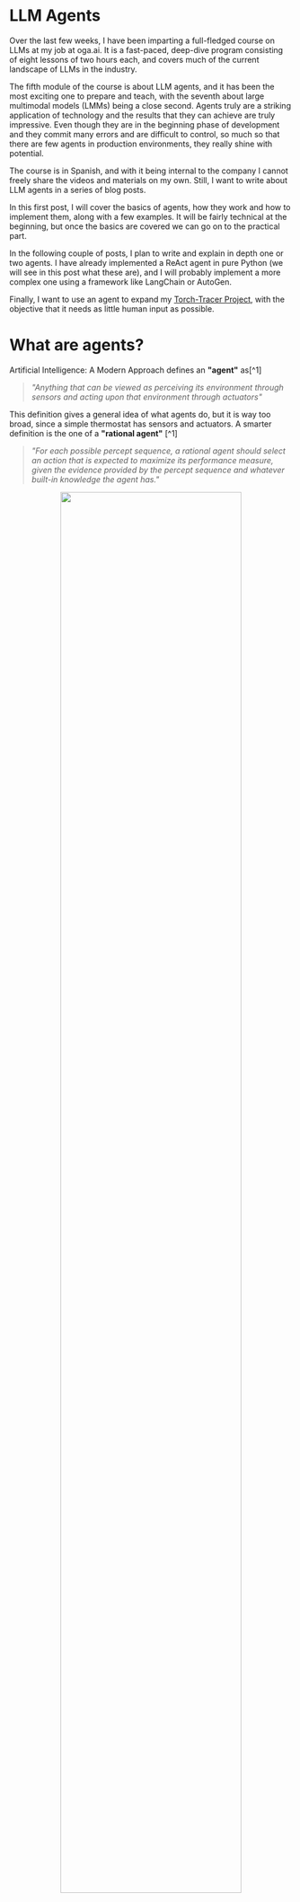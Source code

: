 # LLM Agents

Over the last few weeks, I have been imparting a full-fledged course on LLMs at my job at oga.ai. It is a fast-paced, deep-dive program consisting of eight lessons of two hours each, and covers much of the current landscape of LLMs in the industry.

The fifth module of the course is about LLM agents, and it has been the most exciting one to prepare and teach, with the seventh about large multimodal models (LMMs) being a close second. Agents truly are a striking application of technology and the results that they can achieve are truly impressive. Even though they are in the beginning phase of development and they commit many errors and are difficult to control, so much so that there are few agents in production environments, they really shine with potential.

The course is in Spanish, and with it being internal to the company I cannot freely share the videos and materials on my own. Still, I want to write about LLM agents in a series of blog posts.

In this first post, I will cover the basics of agents, how they work and how to implement them, along with a few examples. It will be fairly technical at the beginning, but once the basics are covered we can go on to the practical part.

In the following couple of posts, I plan to write and explain in depth one or two agents. I have already implemented a ReAct agent in pure Python (we will see in this post what these are), and I will probably implement a more complex one using a framework like LangChain or AutoGen.

Finally, I want to use an agent to expand my [Torch-Tracer Project](https://mvazquez.ai/blog/output/2024-11-12-torch-tracing-01/content.html), with the objective that it needs as little human input as possible.

# What are agents?

Artificial Intelligence: A Modern Approach defines an **"agent"** as[^1]

> _"Anything that can be viewed as perceiving its environment through sensors and acting upon that environment through actuators"_

This definition gives a general idea of what agents do, but it is way too broad, since a simple thermostat has sensors and actuators. A smarter definition is the one of a **"rational agent"** [^1]

> _"For each possible percept sequence, a rational agent should select an action that is expected to maximize its performance measure, given the evidence provided by the percept sequence and whatever built-in knowledge the agent has."_

<p align="center">
  <img src="../../media/2024-11-17-llm-agents/simple_agents.webp" width="80%" />
</p>

<p style="text-align:center; font-style: italic;">Agent Definitions.</p>

This means that a rational agent will try to accomplish an objective as defined by the performance measure. This is what we want, to tell our agent to do something and that it tries, to the best of its abilities, to follow the orders. Here is where the LLM part comes into play.

A **"LLM agent"** is one that uses a LLM as its _brain_ to reason. The central idea is that they use a language model to choose what **actions** they take to **accomplish an objective** given a current **state** or environment.

If you are familiar with prompt chains, as the ones used in LangChain and in Retrieval Augmented Generation (RAG), they have many things in common with agents, but agents are more flexible and can show more complex behavior as it chooses what action to take at each moment by itself, while in chaining the possible workflow of the actions is fixed, rigidly specified in code.

### Agentic workflows

An analogy that I find illustrative to understand LLM agents can be made with the writing of an essay. This analogy comes from Andrew Ng[^2].

In a regular LLM workflow you ask the LLM to write an essay about some topic X. Since they are autoregressive models, they will write it directly from the beginning to the end without ever going back to fix errors or improve any section, or stopping to reflect and research more about topic X. This task would be very difficult for most humans, and yet LLMs are surprisingly good at it.

<p align="center">
  <img src="../../media/2024-11-17-llm-agents/regular_llm_workflow.webp" width="80%" />
</p>

<p style="text-align:center; font-style: italic;">Regular LLM workflow to write an essay. </p>

In an agentic workflow, you remove all those restrictions. The agent will be able to reason to take actions to better write the essay. It could decide to start by specifying the essay's structure and researching the topic in an external data storage (databases, documents, the internet...). Then it may decide to write a first draft and iteratively improve it until it is finished. At any point in the process it can reflect on what the best action to take among the set of possible actions, which gives it all these capabilities. Obviously, this workflow will often give better results than the first direct approach.

<p align="center">
  <img src="../../media/2024-11-17-llm-agents/agentic_llm_workflow.webp" width="80%" />
</p>

<p style="text-align:center; font-style: italic;">Agentic LLM workflows allow to take to choose what actions to take to get the best results. </p>

LLM agents are based on the chain-of-thought. By dividing a complex problem into simpler subproblems, it can solve them sequentially to reach the final answer.

1. **Plan** what action to take to get closer to its objective.
2. Perform an **action** and **observe** its consequences.
3. Iterate until reaching the objective _"LLM in a loop"_

<p align="center">
  <img src="../../media/2024-11-17-llm-agents/agent_cot_loop.webp" width="80%" />
</p>

<p style="text-align:center; font-style: italic;">Agentic LLM workflows as loop: Plan, Act, Observe. </p>

As a simple example, consider the common case of a software developer that uses ChatGPT to write a code program. They start by stating the problem and asking the model to "think step by step". The agent **plans** the actions it should take. Then it **writes** the code. The developer copies that code, pastes it into the script and runs the program. If it fails, they paste the **error trace** to ChatGPT to fix it, and if it **works** then the task is finished.

If you automate this in a loop, it becomes a simple agentic workflow, where the words in bold font correspond to planning, acting and observing.

All the text that is generated by the model during a task is called the **reasoning trace**.

### ReAct agents

You might have noticed that the planning step is not strictly necessary. An agent could just observe the environment and act, and in fact the first agents based on LLMs did just that, but they did not work too well. In 2022 in the ReAct paper[^3] Yao, Shunyu, et al. introduced the Reason + Act framework and showed that it works better than just acting.

The setup is an agent with access to three different actions that leverage a "simple Wikipedia web API: (1)**search**\[entity] returns the first 5 sentences from the corresponding _entity_ wiki page if it exists, or else suggests top-5 similar entities from the Wikipedia search engine, (2)**lookup**\[string], which returns the next sentence in the page containing _string_ simulating a ctrl+F command, and (3)**finish**\[answer] which would finish the current task with _answer_."[^3]

With this environment they compare four different approaches: standard zero-shot, chain of thought prompting, act-only agent and Reason + Act agent. The following example from the paper shows how they try to solve a question about the Apple Remote device. Let's review the first three approaches first.

<p align="center">
  <img src="../../media/2024-11-17-llm-agents/react_01.webp" width="80%" />
</p>

<p style="text-align:center; font-style: italic;">Example of standard zero-shot, chain of thought prompting, act-only from the ReAct paper. </p>

In (1a) zero-shot the LLM just answers directly and gets it wrong. With (1b) chain-of-thought the LLM is prompted to "think step by step before answering", a technique that improves accuracy of language models[^4], but still gets it wrong. In (1c) we have a simple agentic workflow that acts and observes, and allows to use the Wikipedia tools. This time it actually gets close to the answer, but ends up returning "yes" as its final answer. The problem with this approach is that the model cannot reflect on what tool to use, how to use it or plan how to get the final answer. The only possibility is to act, stating the action and its argument. ReAct was created to address this problem.

<p align="center">
  <img src="../../media/2024-11-17-llm-agents/react_02.webp" width="80%" />
</p>

<p style="text-align:center; font-style: italic;">Example of a ReAct agent from the ReAct paper. In this case it manages to get the right answer.</p>

In this last case the agent follows a loop of reason-act-observe that overcomes the previously stated limitations, and it actually gets the correct answer: "keyboard function keys". This example showcases how the model is able to plan and reason about the result of its actions. This is a simple yet extremely powerful workflow, and most state-of-the-art agents follow it, with improvements in the reasoning step and an increase in freedom to act. It leverages the powerful large language models by using them as the "brain" of the agent.

### Actions as tools

To implement agents we need to define a **set of possible actions for the agent to take**, among which the agent will have to decide in each iteration. For example it could have access to the following:

-   Ask the user for information.
-   Search the web.
-   Using an external database.
-   Using a calculator or symbolic programming.
-   Using a Python code interpreter.

These possible actions are commonly referred to as **tools**, and a set of actions is a **toolbox**.

As an example, ChatGPT has access to three different tools.

<p align="center">
  <img src="../../media/2024-11-17-llm-agents/chatgpt_tools.webp" width="80%" />
</p>

<p style="text-align:center; font-style: italic;">The GPT-4 model from the ChatGPT web UI has access to web browsing, DALL·E image generator, and code interpreter. </p>

At the time of writing GPT-4 has the knowledge cutoff date of October 2024. That means that the pretraining has data until that date, and it knows nothing that happened thereafter. If I ask it about events after that date, it will use a web search tool to retrieve the necessary information.

<p align="center">
  <img src="../../media/2024-11-17-llm-agents/chatgpt_web_search.webp" width="80%" />
</p>

<p style="text-align:center; font-style: italic;">GPT does not know the democratic candidate of 2024, so it uses web search tool to answer . </p>

In this [conversation](https://chatgpt.com/share/e/6734e362-6720-800a-ad98-0fe320703b3a) I make ChatGPT use the code interpreter tool to generate a plot to showcase it. As of the moment I am writing this post, it is not possible to share conversations in which DALL·E is used to generate images, but you can guess how it works: you ask ChatGPT to generate an image of a puppy and it decides to call DALL·E, writing the image prompt by itself.

Another example is the [LangChain tools](https://Python.LangChain.com/docs/integrations/tools/). These are implemented in the LangChain library to be used by language models, and there is a great number and variety of them: several web search providers and code interpreters, a few productivity tools like GitHub, Jira, or Gmail; tools to access databases and even more.

## Agent Showcase

Let's proceed with a full agent workflow as an example. In this case we have an agent, let's call him JARVIS, that assists the user with data queries.

<p align="center">
  <img src="../../media/2024-11-17-llm-agents/workflow_example.webp" width="90%" />
</p>

<p style="text-align:center; font-style: italic;">Jarvis helps the user to get the total number of customers in the database. </p>

When the user asks JARVIS to find out how many clients are in the database, the agent has to figure out the best course of action to get the information. Let’s walk through the sequence step by step to see how JARVIS accomplishes this seemingly simple task:

### Breaking Down the Workflow

The user starts by asking, **"Hey JARVIS, how many clients are there in our database?"** This is the initial input that sets the whole process in motion. Even though this question seems straightforward, there are several steps involved before reaching the final answer.

1. **Understanding the Query**:

    - JARVIS recognizes that it needs to interact with a database to fulfill the user’s request. The initial plan involves listing out the tools available to it, which include accessing tables and querying information.

2. **Exploring the Environment**:

    - To proceed, JARVIS needs to understand what data it has access to. It starts by using a tool to **list all the tables** in the database. The agent observes that there are tables named `AGENTS`, `CUSTOMERS`, `ORDERS`, among others.

3. **Focusing on Relevant Information**:

    - Since the user is asking specifically about clients, JARVIS infers that the relevant information should be in the `CUSTOMERS` table. However, before it can query this table, it needs to understand its structure.

4. **Querying the Table Schema**:

    - JARVIS retrieves the schema of the `CUSTOMERS` table to see what fields are available. It finds that the table includes columns like `CLIENT_ID` and `CLIENT_NAME`.

5. **Formulating a Plan to Extract Information**:

    - Now that JARVIS knows the structure of the table, it formulates a plan to count the entries. The goal is to determine how many rows (i.e., clients) are present in the table.

6. **Executing the SQL Query**:

    - JARVIS constructs a simple SQL query:

        ```sql
        SELECT COUNT(*) FROM CUSTOMERS
        ```

        This query will return the total number of rows in the `CUSTOMERS` table, which corresponds to the number of customers.

7. **Interpreting the Results**:

    - The query is executed, and JARVIS receives the result: `[(25,)]`, indicating there are 25 customers in the database.

8. **Delivering the Final Answer**:

    - With the result in hand, JARVIS returns to the user with the final answer:
      **"There are 25 clients in the database."**

### Key Takeaways from This Example

This workflow showcases a **classic agentic pattern** where JARVIS uses a loop of **planning, acting, and observing**:

-   **Planning**: At multiple steps, JARVIS formulates a plan to achieve the desired outcome. It doesn’t jump straight to querying the database without first understanding the environment.
-   **Acting**: It uses tools effectively to explore the environment, fetch the schema, and run the SQL query.
-   **Observing**: After each action, it observes the output to decide on the next step.

The diagram above reflects how even seemingly simple tasks require agents to break down problems into smaller actions, reflect on the information available, and decide on the best next step. The flexibility of this approach is what makes LLM agents so powerful.

### Reasoning Trace

Through all this process the LLM generates text that is recursively added to the prompt. This generated text is the reasoning trace.

<p align="center">
  <img src="../../media/2024-11-17-llm-agents/reasoning_trace.webp" width="80%" />
</p>

<p style="text-align:center; font-style: italic;">Reasoning trace generated in the example agentic workflow.</p>

There are only two ways for a language model to access information: weight updates and prompts (in context learning). Since we are only using inference during an agentic task, this means all information about the conversation with the user and the current state that is needed to accomplish the objective must be passed through the prompt for every call. This makes prompt management a crucial aspect of agents.

The simplest approach to accomplish this is to paste all the user interaction and the reasoning trace for every call to the model. This works well for simple tasks that do not generate much text, that does not need access to large quantities of external data and that do not depend on previous interactions with the same or other users. For other tasks a more complex and customized prompt management strategy must be implemented. Through this post many agent design patterns that can be useful will be explained.

### Code Implementation

I will now show a simple implementation of the example using LangChain. I will use the OpenAI api for the language model.

First, we build a sample database.

```Python
# 01_create_and_fill_database.py
import sqlite3
import os

# File path
database_file_path = "./sql_lite_database.db"

# Check if database file exists and delete if it does
if os.path.exists(database_file_path):
    os.remove(database_file_path)
    message = "File 'sql_lite_database.db' found and deleted."
else:
    message = "File 'sql_lite_database.db' does not exist."

# Step 1: Connect to the database or create it if it doesn't exist
conn = sqlite3.connect(database_file_path)

# Step 2: Create a cursor
cursor = conn.cursor()

# Step 3: Create tables
create_table_query1 = """
                        CREATE TABLE IF NOT EXISTS   "AGENTS"
                        (
                            "AGENT_CODE" CHAR(6) NOT NULL PRIMARY KEY,
                            "AGENT_NAME" CHAR(40),
                            "WORKING_AREA" CHAR(35),
                            "COMMISSION" NUMBER(10,2),
                            "PHONE_NO" CHAR(15),
                            "COUNTRY" VARCHAR2(25)
                            );
                        """
create_table_query2 = """
                        CREATE TABLE IF NOT EXISTS   "CUSTOMER"
                        ( "CUST_CODE" VARCHAR2(6) NOT NULL PRIMARY KEY,
                            "CUST_NAME" VARCHAR2(40) NOT NULL,
                            "CUST_CITY" CHAR(35),
                            "WORKING_AREA" VARCHAR2(35) NOT NULL,
                            "CUST_COUNTRY" VARCHAR2(20) NOT NULL,
                            "GRADE" NUMBER,
                            "OPENING_AMT" NUMBER(12,2) NOT NULL,
                            "RECEIVE_AMT" NUMBER(12,2) NOT NULL,
                            "PAYMENT_AMT" NUMBER(12,2) NOT NULL,
                            "OUTSTANDING_AMT" NUMBER(12,2) NOT NULL,
                            "PHONE_NO" VARCHAR2(17) NOT NULL,
                            "AGENT_CODE" CHAR(6) NOT NULL REFERENCES AGENTS
                        );
                        """

create_table_query3 = """
                        CREATE TABLE IF NOT EXISTS "ORDERS"
                        (
                            "ORD_NUM" NUMBER(6,0) NOT NULL PRIMARY KEY,
                            "ORD_AMOUNT" NUMBER(12,2) NOT NULL,
                            "ADVANCE_AMOUNT" NUMBER(12,2) NOT NULL,
                            "ORD_DATE" DATE NOT NULL,
                            "CUST_CODE" VARCHAR2(6) NOT NULL REFERENCES CUSTOMER,
                            "AGENT_CODE" CHAR(6) NOT NULL REFERENCES AGENTS,
                            "ORD_DESCRIPTION" VARCHAR2(60) NOT NULL
                        );
                        """

queries = [create_table_query1, create_table_query2, create_table_query3]
# queries = [create_table_query1, create_table_query2]

for query in queries:
    # execute queries
    cursor.execute(query)

# Step 4: Insert data into tables Agents, Orders and Customers
# For space reasons I will omit most of the rows.
insert_query = """
INSERT INTO AGENTS VALUES ('A007', 'Ramasundar', 'Bangalore', '0.15', '077-25814763', '');
INSERT INTO AGENTS VALUES ('A003', 'Alex ', 'London', '0.13', '075-12458969', '');
...

INSERT INTO CUSTOMER VALUES (
  'C00013', 'Holmes', 'London', 'London', 'UK', '2', '6000.00', '5000.00', '7000.00', '4000.00', 'BBBBBBB', 'A003'
);
INSERT INTO CUSTOMER VALUES (
  'C00001', 'Micheal', 'New York', 'New York', 'USA', '2', '3000.00', '5000.00', '2000.00', '6000.00', 'CCCCCCC', 'A008'
);
...

INSERT INTO ORDERS VALUES('200100', '1000.00', '600.00', '2024-08-01', 'C00013', 'A003', 'SOD');
INSERT INTO ORDERS VALUES('200110', '3000.00', '500.00', '2024-04-15', 'C00019', 'A010', 'SOD');
...
"""

for row in insert_query.splitlines():
    try:
        cursor.execute(row)
    except sqlite3.Error as e:
        print(f"An error occurred: {e}")
        print(row)

# Step 5: Fetch data from tables
list_of_queries = []
list_of_queries.append("SELECT * FROM AGENTS")
list_of_queries.append("SELECT * FROM CUSTOMER")
list_of_queries.append("SELECT * FROM ORDERS")

# execute queries
for query in list_of_queries:
    cursor.execute(query)
    data = cursor.fetchall()

    print(f"--- Data from tables ({query}) ---")
    for row in data:
        print(row)

# Step 7: Close the cursor and connection
cursor.close()
conn.commit()
conn.close()
```

<p align="center">
  <img src="../../media/2024-11-17-llm-agents/tablas.webp" width="80%" />
</p>

<p style="text-align:center; font-style: italic;">Sample database schema.</p>

Now let's implement a simple agent using LangChain. First we need to import the necessary libraries and set up our database connection and language model:

```Python
from LangChain.utilities import SQLDatabase
from LangChain.agents.agent_types import AgentType
from LangChain.agents.agent_toolkits import SQLDatabaseToolkit
from LangChain.agents import create_sql_agent
from LangChain_community.llms.openai import OpenAI

# define the database we want to use for our test
db = SQLDatabase.from_uri("sqlite:///sql_lite_database.db")

# choose llm model, in this case the default OpenAI model
llm = OpenAI(
    temperature=0,
    verbose=True,
    openai_api_key=os.getenv("OPENAI_API_KEY"),
)
```

With our database and language model ready, we can create the agent. We'll use LangChain's SQL toolkit and the ReAct agent type:

```Python
# setup agent
toolkit = SQLDatabaseToolkit(db=db, llm=llm)
agent_executor = create_sql_agent(
    llm=llm,
    toolkit=toolkit,
    verbose=True,
    agent_type=AgentType.ZERO_SHOT_REACT_DESCRIPTION,
)

# define the user's question
question = "How many customers do we have in our database?"
agent_executor.invoke(question)
```

The output shows the agent's reasoning trace as it works through the problem. Let's analyze what's happening:

1. First, it lists the available tables using sql_db_list_tables
2. Then it examines the schema of the CUSTOMER table using sql_db_schema
3. Finally, it executes a simple COUNT query using sql_db_query

The agent concludes that there are 25 customers in the database.

```Python
> Entering new SQL Agent Executor chain...
Action: sql_db_list_tables
Action Input: AGENTS, CUSTOMER, ORDERS I should query the schema of the CUSTOMER table to see how many customers are in the database.
Action: sql_db_schema
Action Input: CUSTOMER
CREATE TABLE "CUSTOMER" (
	"CUST_CODE" TEXT(6) NOT NULL,
	"CUST_NAME" TEXT(40) NOT NULL,
	"CUST_CITY" CHAR(35),
	"WORKING_AREA" TEXT(35) NOT NULL,
	"CUST_COUNTRY" TEXT(20) NOT NULL,
	"GRADE" NUMERIC,
	"OPENING_AMT" NUMERIC(12, 2) NOT NULL,
	"RECEIVE_AMT" NUMERIC(12, 2) NOT NULL,
	"PAYMENT_AMT" NUMERIC(12, 2) NOT NULL,
	"OUTSTANDING_AMT" NUMERIC(12, 2) NOT NULL,
	"PHONE_NO" TEXT(17) NOT NULL,
	"AGENT_CODE" CHAR(6) NOT NULL,
	PRIMARY KEY ("CUST_CODE"),
	FOREIGN KEY("AGENT_CODE") REFERENCES "AGENTS" ("AGENT_CODE")
)

/*
3 rows from CUSTOMER table:
CUST_CODE	CUST_NAME	CUST_CITY	WORKING_AREA	CUST_COUNTRY	GRADE	OPENING_AMT	RECEIVE_AMT	PAYMENT_AMT	OUTSTANDING_AMT	PHONE_NO	AGENT_CODE
C00013	Holmes	London	London	UK	2.0000000000	6000.00	5000.00	7000.00	4000.00	BBBBBBB	A003
C00001	Micheal	New York	New York	USA	2.0000000000	3000.00	5000.00	2000.00	6000.00	CCCCCCC	A008
C00020	Albert	New York	New York	USA	3.0000000000	5000.00	7000.00	6000.00	6000.00	BBBBSBB	A008
*/ I should query the CUSTOMER table and count the number of rows to get the total number of customers.
Action: sql_db_query
Action Input: SELECT COUNT(*) FROM CUSTOMER[(25,)] I now know the final answer.
Final Answer: 25
```

This example demonstrates how the agent breaks down the problem into logical steps and uses the available tools to reach the correct answer, following the ReAct pattern we discussed earlier.

Here LangChain does most of the work for us with the `create_sql_agent` function, which allows us to have our ReAct agent in a few lines of code. In the next blog post, I will implement a similar agent in Python, since this post is already getting long.

### AgentGPT

As a second showcase of an agent I want to mention [AgentGPT](https://agentgpt.reworkd.ai/). I recommend you create a free account and give it some task. For example, ask it to parse the data of the current season of the Spanish football league's first division and export it in a csv file. It will search the web for the appropriate data, initialize a Python environment with some libraries, write a web scraping script and run it, and finally return the .csv file to the user. From a free account it will run out of iterations before achieving it, but it still is a good showcase of what a simple agent is able to do.

## Why use agents?

By this point I hope to have delivered an initial idea of what agents are. If you are still not convinced of their power, by the end of this post you will be. For now I want to clearly explain some of their best attributes in this section.

The first thing to understand is that agents can _augment_ anything a LLM already does. In any task, you can improve the zero-shot performance by implementing an agentic workflow. For example these are the best scores achieved by GPT-3.5 and GPT-4 in HumanEval[^5], a coding benchmark. Their 48.1 and 67 pass@1 original scores increase hugely by using agents, with the best implementation of GPT-4 reaching close to a 100% pass.

<p align="center">
  <img src="../../media/2024-11-17-llm-agents/humaneval_agents.webp" width="100%" />
</p>

<p style="text-align:center; font-style: italic;">Humaneval score comparison of zero-shot LLMs vs agentic implementations.</p>

Other advantages of agents are:

-   They are highly autonomous.
-   They are able to recover from errors.
-   They can perform complex workflows without having to explicitly program them like you would in prompt chaining.

For example, let's consider a SQL RAG system that:

1. Takes a natural language query as input.
2. Transforms the query into SQL.
3. Retrieves the results of the query from the database.
4. Communicates results back to the user.

This is a RAG workflow that works for simple tasks, but what happens if the SQL query returns an error? Or the retrieved data is different from what was expected? Or if the user's query is complex and needs to query several tables to return the correct answer?

These limitations of RAG systems are effectively addressed by agents.

## Memory in Agents

The last basic component of agents that we need to talk about is **memory**. Earlier in the post I teased the question when talking about the reasoning trace. Large Language Models do not have _memory_ of past interactions: all information for a call must be passed through the prompt.

So how do we implement the memory in our agent? The truth is that there is not an established solution yet, and it depends heavily on the system that is being built.

What we do have are some design patterns that have recently emerged as more advanced agentic applications are being built. In a recent paper about cognitive architectures for language agents[^6], Sumers, Theodore R., et al propose several memory patterns that are becoming standard in the field. They are analogies to different classes of human memory, as studied by psychologists.

### Types of Memory

<p align="center">
  <img src="../../media/2024-11-17-llm-agents/memory_types.webp" width="80%" />
</p>

<p style="text-align:center; font-style: italic;">Memory types found in humans and agents. From the CoALA[^6] paper.</p>

**Procedural Memory** represents the agent's core capabilities encoded in its model weights and implementation code. Just like humans don't consciously think about the mechanics of riding a bike, agents leverage their pre-trained knowledge and coded functions automatically. This includes the language model's understanding of syntax, reasoning patterns, and the defined tools and functions the agent can use. The procedural memory is typically fixed during inference, only changing through model updates or code modifications.

**Semantic Memory** acts as the agent's knowledge base, implemented through external data sources like vector stores, graph databases, or traditional SQL databases. This allows agents to access and reference factual information beyond their training data, similar to how humans draw upon learned knowledge from education and experience. By connecting to these data stores, agents can query relevant information, verify facts, and ground their reasoning in accurate, up-to-date data rather than relying solely on their pre-trained knowledge.

**Episodic Memory** maintains a record of the agent's past experiences and interactions, which can include conversation history, previous task attempts, or user preferences. This memory type helps agents maintain context across multiple interactions and learn from past successes or failures. For example, an agent might remember a user's preferred format for data visualization from earlier conversations, or recall specific approaches that worked well for similar tasks in the past. This can be implemented through conversation logs, task histories, or specialized databases tracking agent-user interactions.

**Working Memory** is the agent's active computational space, primarily manifested in the reasoning trace and the immediate context window of the language model. Like a human's short-term memory holding information for immediate use, working memory contains the current task state, recent observations, and immediate plans. This is typically implemented through prompt engineering and context management, carefully balancing the amount of information kept in the immediate context to avoid overwhelming the model while maintaining task coherence.

### Memory Updates

Memory updates can be performed at different frequencies, each with its own tradeoffs between knowledge freshness and system performance.

<p align="center">
  <img src="../../media/2024-11-17-llm-agents/memory_updates.webp" width="80%" />
</p>

<p style="text-align:center; font-style: italic;">Two methods to update the memory state.</p>

**In the hot path** updates occur in real-time during each agent loop iteration. This ensures the agent always works with the latest information but introduces latency overhead that can impact response times, particularly in conversational applications.

**In the background** performs updates asynchronously at scheduled intervals. This approach maintains system responsiveness by avoiding update-related delays, though the agent may occasionally work with slightly outdated information.

## Schema of an Agent

By now, we've explored how agents can leverage planning, acting, and observing to solve complex tasks iteratively. However, an agent's full potential lies in integrating these components seamlessly within a cohesive architecture. Let’s revisit the diagram we’ve been building towards.

<p align="center"> <img src="../../media/2024-11-17-llm-agents/agent_schema.webp" width="100%" /> </p> 
<p style="text-align:center; font-style: italic;">General schema of an LLM Agent workflow.</p>
As shown above, the core architecture revolves around four primary components: Memory, Planning, Tools, and Action. Each part plays a crucial role in enabling the agent to operate autonomously:

**Memory** serves as the knowledge backbone of the agent. By leveraging both long-term and short-term memory, agents can recall past interactions, user preferences, and contextual information to maintain coherence across sessions. This is akin to the way humans draw upon their experiences and knowledge when solving new problems. For instance, episodic memory might store a detailed conversation history, while semantic memory allows the agent to access databases or other factual sources dynamically.

**Planning** involves breaking down high-level objectives into actionable steps. Here, the agent employs reasoning techniques like reflection, self-critique, and objective decomposition to optimize its approach. By continuously evaluating its progress through chain-of-thought processes, the agent can refine its actions and adapt to changing circumstances or new information. This enables it to move beyond rigid workflows, making it more resilient in real-world scenarios where uncertainty is the norm.

**Tools** extend the agent's capabilities beyond text generation, granting it access to specialized functions like database queries, web searches, or even code execution. This is where LLM agents distinguish themselves from traditional LLM applications—they can dynamically interact with their environment to gather new data, calculate results, or even automate tasks. The toolbox concept allows for modularity, where new tools can be added or swapped out as the agent's needs evolve.

Finally, **Action** is where plans come to fruition. Here, the agent executes the chosen actions, whether it's retrieving data, generating responses, or invoking external tools. By observing the results of its actions, it learns iteratively, adjusting its strategy in the next cycle if needed. This feedback loop—Plan, Act, Observe—is crucial for agents to handle complex, open-ended tasks effectively.

# Agent Design Patterns

LLM agents are an emerging technology still in its early stages. While many companies and talented developers are actively exploring applications powered by agents, these projects are largely still in their infancy. This is evident from the limited number of agents currently deployed in production environments. However, the remarkable potential and versatility of agents have sparked rapid development, leading to the emergence of several innovative design patterns. In this section, I’ll introduce some of the most notable ones shaping the future of agent-based systems.

## Reflection

The concept of reflection in LLM agents is centered around enabling the agent to iteratively evaluate and improve its own output. Think of it as an agent working towards a goal while continuously critiquing itself until the desired outcome is achieved.

Imagine you prompt a coding agent to write a function to accomplish a specific task. Initially, the agent drafts a solution and then immediately shifts to a self-evaluation mode. In this mode, it reviews the code it just generated, checking for correctness, efficiency, and coding style. If the agent identifies any issues—be it logical errors, inefficiencies, or stylistic inconsistencies—it provides feedback and attempts to improve the function.

<p align="center">
  <img src="../../media/2024-11-17-llm-agents/reflection.webp" width="80%" />
</p>

<p style="text-align:center; font-style: italic;">Example of reflection in an agent.</p>

This iterative loop of generation, reflection, and revision continues until the agent is confident that the final result meets all specified requirements. By incorporating this self-critical process, agents can significantly improve their outputs, reducing errors and producing more robust solutions.

## Tool Use

We’ve previously discussed the concept of tools in LLM agents, enabling models to interact with external resources like databases, APIs, or search engines to extend their capabilities. Now, let's explore what happens when this concept is pushed to its limits through the Gorilla[^7] model.

**Gorilla** is a fine-tuned LLaMA-based model specifically designed to excel at generating precise API calls. This system surpasses even GPT-4 in the accuracy of writing API invocations, demonstrating that specialized finetuning can lead to significant performance improvements over general-purpose LLMs.

The core idea behind Gorilla is integrating **document retrieval**. By combining the model with a retrieval mechanism, Gorilla can dynamically access the latest API documentation at test time, ensuring that the generated API calls are not only accurate but also aligned with the most current information.

<p align="center">
  <img src="../../media/2024-11-17-llm-agents/gorilla_tool_use.webp" width="100%" />
</p>

<p style="text-align:center; font-style: italic;">Image from Gorilla: Gorilla model significantly outperforms other LLMs in accuracy while reducing hallucinations.</p>

#### How Gorilla Works

The process begins with curating a dataset comprising **1,645 API calls** from popular sources like HuggingFace, Torch Hub, and TensorFlow Hub. Using this extensive dataset, the team generated **16,450 (instruction, API) pairs** through self-instruct techniques. This set of examples was then used to fine-tune a LLaMA-based model, resulting in Gorilla-7B.

When a user submits a natural language query (e.g., “Generate an image of dancing cats”), Gorilla first retrieves relevant documentation from its **API Database** using an information retriever. The retrieved context helps the model to understand which API is best suited for the task and how to properly call it. This retrieval step significantly reduces hallucinations by grounding the model's responses in real, authoritative documentation.

The result is a system that can adapt to API changes and updates. As demonstrated in the example above, Gorilla can accurately generate API calls like `StableDiffusionPipeline.from_pretrained()` to achieve its objective.

You can explore a live demo of Gorilla [here](https://gorilla.cs.berkeley.edu/leaderboard.html#api-explorer) and experiment with it yourself using their [Colab notebook](https://colab.research.google.com/drive/1DEBPsccVLF_aUnmD0FwPeHFrtdC0QIUP?usp=sharing).

## Planning

To solve complex tasks with agents it is fundamental that they are able to plan a series of simpler steps. Planning capabilities in LLM agents can range from simple task decomposition to sophisticated hierarchical planning systems. More advanced approaches like Tree of Thoughts extend chain-of-thought prompting by exploring multiple reasoning paths simultaneously, evaluating them, and selecting the most promising one to pursue. Some agents even employ meta-planning, where they not only plan the steps to solve a task but also strategize about how to plan effectively, considering factors like resource constraints and potential failure points.

An illustrative example is the HuggingGPT paper[^8], which uses planning in order to leverage other machine learning models found in web communities (e.g. Hugging Face) to solve AI tasks. Specifically, they use ChatGPT to conduct task planning when receiving a user request, select models according to their function descriptions available in Hugging Face, execute each subtask with the selected AI model, and summarize the response according to the execution results.

<p align="center">
  <img src="../../media/2024-11-17-llm-agents/agent_planning_hugging_gpt.webp" width="80%" />
</p>

<p style="text-align:center; font-style: italic;">Overview of HuggingGPT. With an LLM (e.g., ChatGPT) as the core controller and the expert models as the executors, the workflow of HuggingGPT consists of four stages: 1) Task planning: LLM parses the user request into a task list and determines the execution order and resource dependencies among tasks; 2) Model selection: LLM assigns appropriate models to tasks based on the description of expert models on Hugging Face; 3) Task execution: Expert models on hybrid endpoints execute the assigned tasks; 4) Response generation: LLM integrates the inference results of experts and generates a summary of workflow logs to respond to the user. Image from [^8]</p>

## Multi-Agent Systems

Some complex use cases might be too much for a single agent to solve. In multi-agent systems a set of agents interact with each other and with the environment to achieve the objectives, through a collaborative, competitive, or hybrid effort.

These systems can be as simple as two agents performing the same tasks as a single agent divided between them, which simplifies the prompt and state management as well as allowing for a more intuitive system design with specified roles and tasks, or as complex as a multitudinous swarm of agents with complex and differentiated behaviors which can show emergence of new properties.

<p align="center">
  <img src="../../media/2024-11-17-llm-agents/multi_agents_critic.webp" width="80%" />
</p>
<p style="text-align:center; font-style: italic;">Simple multi-agentic system that replicates the reflection example, with two agents with differentiated roles.</p>

In _ChatDev: Communicative Agents for Software Development_[^9] Qian, Chen, et al. develop "a chat-powered software development framework in which specialized agents driven by large language models (LLMs) are guided in what to communicate (via chat chain) and how to communicate (via communicative dehallucination). These agents actively contribute to the design, coding, and testing phases through unified language-based communication, with solutions derived from their multi-turn dialogues. We found their utilization of natural language is advantageous for system design, and communicating in programming language proves helpful in debugging. This paradigm demonstrates how linguistic communication facilitates multi-agent collaboration, establishing language as a unifying bridge for autonomous task-solving among LLM agents."

<p align="center">
  <img src="../../media/2024-11-17-llm-agents/chatdev.webp" width="80%" />
</p>
<p style="text-align:center; font-style: italic;">ChatDev, a chat-powered software development framework, integrates LLM agents with various social roles, working autonomously to develop comprehensive solutions via multi-agent collaboration. </p>

A cool demonstration video of ChatDev can be found in their [GitHub repository](https://github.com/OpenBMB/ChatDev?tab=readme-ov-file#-what-can-chatdev-do).

In "Improving factuality and reasoning in language models through multiagent debate." Du, Yilun, et al. evaluate the performance of multi-agent systems in a diverse set of tasks and compare them with single-model solutions, and they show that the former consistently outperform the latter.

<p align="center">
  <img src="../../media/2024-11-17-llm-agents/multi_agents_evaluation.webp" width="80%" />
</p>
<p style="text-align:center; font-style: italic;">Accuracy of traditional inference and our multi-agent debate over six benchmarks. </p>

Overall, multi-agent systems demonstrate superior performance compared to single agents across various tasks. However, this improved capability comes with some trade-offs: increased latency due to multiple agent interactions, higher computational and API costs from running multiple models, and greater system complexity. These factors must be weighed when deciding between single and multi-agent architectures for a specific application.

Multi-agent systems can be classified in many ways:

-   **Cooperative**: they collaborate with each other. E.g. chatdev's team working together on a software project.

-   **Competitive**: they have conflicting objectives. E.g. stock brokers that compete to have the best investment portfolio, each trying to outperform the others.

-   **Hybrid**: sometimes they collaborate, other times they compete. E.g. a group of researchers sharing data but competing for funding.

-   **Centralized/orchestrated**: one agent controls and organizes the others. E.g. a project manager coordinating tasks among team members.

-   **Decentralized**: they make decisions locally without a central controller. E.g. a group of open-source contributors working independently on different features.

-   **Hierarchical**: some agents have greater authority or coordination capabilities over others. E.g. a corporate structure where managers oversee teams of employees.

-   **Homogeneous**: all agents are the same. E.g. a swarm of drones programmed to perform identical tasks.

-   **Heterogeneous**: there are differences in roles, tools, etc. E.g. a team of engineers, designers, and marketers each using their specialized skills and tools.

## Execution Termination

In autonomous workflows, it's crucial to clearly define termination conditions, as if they are too lax the loops could keep running and wasting resources, and if they are too strict the loops could be terminated before enough effort has been put into the task. There are several approaches to determine when an agent should stop executing:

### Parameter-Based Limits

The simplest approach is setting hard limits on execution parameters:

-   Maximum number of tokens generated
-   Maximum number of turns or iterations
-   Maximum number of actions performed
-   Time-based limits
-   Cost/budget constraints

These limits act as safety guards to prevent infinite loops or excessive resource consumption.

### Agent-Determined Completion

A more flexible approach lets the agent determine when to finish:

-   Self-evaluation: The agent assesses if it has achieved its objective.
-   External validator: A separate agent reviews and validates the completion.
-   Confidence threshold: The agent continues until reaching a certain confidence level.
-   Failure recognition: The agent can determine if the task is impossible and gracefully terminate.

### Problem-Specific Conditions

Some tasks have natural completion criteria based on their domain:

-   A development agent finishes when all automated tests pass.
-   A data scientist agent stops when reaching a specified accuracy threshold.
-   A search agent terminates upon finding the target information.
-   A game-playing agent concludes when winning or losing.

### Hybrid Approaches

In practice, most systems combine multiple termination conditions:

```Python
def agent_execution():
    max_iterations = 100
    while iterations < max_iterations:
        if agent.objective_achieved():
            return SUCCESS
        if agent.is_impossible():
            return FAILURE
        if cost > budget:
            return BUDGET_EXCEEDED

        agent.execute_next_action()
        iterations += 1

    return MAX_ITERATIONS_REACHED
```

This ensures both task completion and system safety while maintaining flexibility in the execution flow.

### Human-in-the-Loop

While agents can operate autonomously, there are scenarios where human intervention is necessary or beneficial. Human-in-the-loop (HITL) is a design pattern where human operators are integrated into the agent's workflow as a special type of tool.

Some key scenarios where HITL is valuable:

-   **Critical Decisions**: When actions have significant consequences (e.g., financial transactions, medical decisions)
-   **Verification**: Validating agent outputs before implementation
-   **Guidance**: Providing additional context or clarification when the agent is uncertain
-   **Learning**: Using human feedback to improve agent performance
-   **Safety**: Acting as a safeguard against potential harmful actions

Humans can be thought of as an AGI tool - they have general problem-solving capabilities and can provide input that helps agents overcome their limitations.

#### Implementation Approaches

There are several ways to implement HITL in agent systems:

```Python
# Example of a simple human-in-the-loop tool
class HumanInputTool:
    def run(self, query: str) -> str:
        """Get input from human operator"""
        print(f"\nHuman input needed: {query}")
        return input("Your response: ")

# Example usage in an agent workflow
if confidence_score < THRESHOLD:
    human_input = human_tool.run(
        "I'm uncertain about this step. Should I proceed with action X?"
    )
    if human_input.lower() != 'yes':
        return alternative_action()
```

LangChain provides an already implemented human tool.

```Python
from LangChain.agents import AgentType, initialize_agent, load_tools
from LangChain_openai import ChatOpenAI, OpenAI

llm = ChatOpenAI(temperature=0.0)
math_llm = OpenAI(temperature=0.0)
tools = load_tools(
    ["human", "llm-math"],
    llm=math_llm,
)

agent_chain = initialize_agent(
    tools,
    llm,
    agent=AgentType.ZERO_SHOT_REACT_DESCRIPTION,
    verbose=True,
)

agent_chain.run("What's my friend Eric's surname?")
```

#### Balancing Autonomy and Oversight

The key is finding the right balance between agent autonomy and human oversight:

-   **Selective Intervention**: Only involve humans for critical decisions
-   **Asynchronous Review**: Queue non-urgent decisions for batch human review
-   **Confidence Thresholds**: Use human input when agent confidence is low
-   **Progressive Autonomy**: Gradually reduce human involvement as agent reliability improves

By incorporating HITL effectively, agents can leverage human expertise while maintaining efficient operation. This creates a symbiotic system where both automated and human intelligence work together to achieve optimal results.

# Closing Remarks

We've talked about what agents are, how to implement them and the most important design patterns. By now, you should have an idea about how to work with them and the incredible potential of these systems. They can augment existing AI capabilities and provide more robust solutions to complex problems. This makes them particularly well-suited for tasks that require dynamic decision-making and adaptability, such as automated customer support, data analysis, and even creative endeavors like content generation.

While the promise of LLM agents is immense, there are still challenges to overcome. Their potential for such broad applications also means that we need to overcome many complex failure modes, with varying degrees of negative effects. The main reason for there not being many agents in production environments is that, although it is easy to develop one that works right most of the time, it becomes increasingly harder to fight the remaining proportion of failure cases.

However, these challenges also present opportunities for innovation. As the field of LLM agents continues to evolve, there is a growing need for new tools, frameworks, and methodologies that can support the development and deployment of these systems. 

I wanted to write about the development ecosystem in this post, but it has already become too long, so I will reserve this along with examples of open and commercial applications and benchmarks of agentic skills for the next post. Next, I will upload another post showing the implementation of a ReAct agent from basic Python. You can find it in its [GitHub repository](https://github.com/miguelvc6/react-agent). The code is already finished, I just need some free time to keep writing in this blog. I also want to implement a comments section and an email subscription that notifies when a new post is published. In the meantime, feel free to contact me via email.

# References

[^9]: Qian, Chen, et al. "Communicative agents for software development." arXiv preprint arXiv:2307.07924 6 (2023). [https://arxiv.org/abs/2307.07924](https://arxiv.org/abs/2307.07924)
[^10]: Du, Yilun, et al. "Improving factuality and reasoning in language models through multiagent debate." arXiv preprint arXiv:2305.14325 (2023).
[^11]: Park, Joon Sung, et al. "Generative agents: Interactive simulacra of human behavior." Proceedings of the 36th annual acm symposium on user interface software and technology. 2023.
[^12]: Bran, Andres M., et al. "ChemCrow: Augmenting large-language models with chemistry tools." arXiv preprint arXiv:2304.05376 (2023). [https://arxiv.org/abs/2304.05376](https://arxiv.org/abs/2304.05376)
[^13]: Wang, Guanzhi, et al. "Voyager: An open-ended embodied agent with large language models." arXiv preprint arXiv:2305.16291 (2023). [https://arxiv.org/abs/2305.16291](https://arxiv.org/abs/2305.16291)^
[^14]: OS-Copilot: Towards Generalist Computer Agents with Self-Improvement. [https://arxiv.org/abs/2402.07456](https://arxiv.org/abs/2402.07456)